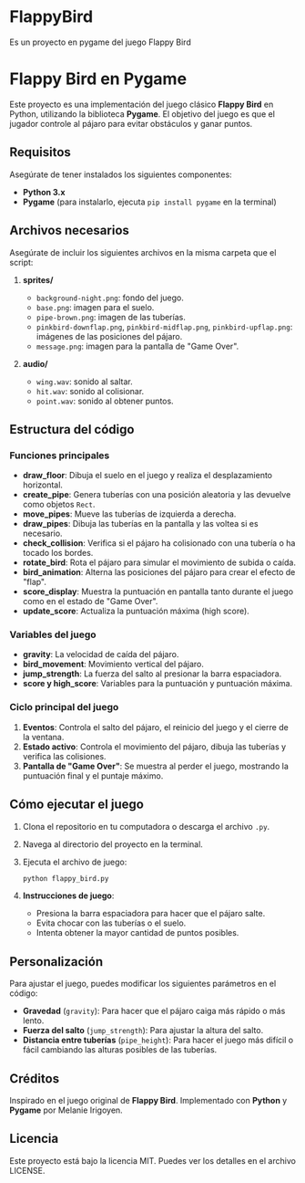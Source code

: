 # FlappyBird
Es un proyecto en pygame del juego Flappy Bird

# Flappy Bird en Pygame

Este proyecto es una implementación del juego clásico **Flappy Bird** en Python, utilizando la biblioteca **Pygame**. El objetivo del juego es que el jugador controle al pájaro para evitar obstáculos y ganar puntos.

## Requisitos

Asegúrate de tener instalados los siguientes componentes:

- **Python 3.x**
- **Pygame** (para instalarlo, ejecuta `pip install pygame` en la terminal)

## Archivos necesarios

Asegúrate de incluir los siguientes archivos en la misma carpeta que el script:

1. **sprites/**
   - `background-night.png`: fondo del juego.
   - `base.png`: imagen para el suelo.
   - `pipe-brown.png`: imagen de las tuberías.
   - `pinkbird-downflap.png`, `pinkbird-midflap.png`, `pinkbird-upflap.png`: imágenes de las posiciones del pájaro.
   - `message.png`: imagen para la pantalla de "Game Over".

2. **audio/**
   - `wing.wav`: sonido al saltar.
   - `hit.wav`: sonido al colisionar.
   - `point.wav`: sonido al obtener puntos.

## Estructura del código

### Funciones principales

- **draw_floor**: Dibuja el suelo en el juego y realiza el desplazamiento horizontal.
- **create_pipe**: Genera tuberías con una posición aleatoria y las devuelve como objetos `Rect`.
- **move_pipes**: Mueve las tuberías de izquierda a derecha.
- **draw_pipes**: Dibuja las tuberías en la pantalla y las voltea si es necesario.
- **check_collision**: Verifica si el pájaro ha colisionado con una tubería o ha tocado los bordes.
- **rotate_bird**: Rota el pájaro para simular el movimiento de subida o caída.
- **bird_animation**: Alterna las posiciones del pájaro para crear el efecto de "flap".
- **score_display**: Muestra la puntuación en pantalla tanto durante el juego como en el estado de "Game Over".
- **update_score**: Actualiza la puntuación máxima (high score).

### Variables del juego

- **gravity**: La velocidad de caída del pájaro.
- **bird_movement**: Movimiento vertical del pájaro.
- **jump_strength**: La fuerza del salto al presionar la barra espaciadora.
- **score y high_score**: Variables para la puntuación y puntuación máxima.

### Ciclo principal del juego

1. **Eventos**: Controla el salto del pájaro, el reinicio del juego y el cierre de la ventana.
2. **Estado activo**: Controla el movimiento del pájaro, dibuja las tuberías y verifica las colisiones.
3. **Pantalla de "Game Over"**: Se muestra al perder el juego, mostrando la puntuación final y el puntaje máximo.

## Cómo ejecutar el juego

1. Clona el repositorio en tu computadora o descarga el archivo `.py`.
2. Navega al directorio del proyecto en la terminal.
3. Ejecuta el archivo de juego:

   ```bash
   python flappy_bird.py
   ```

4. **Instrucciones de juego**:
   - Presiona la barra espaciadora para hacer que el pájaro salte.
   - Evita chocar con las tuberías o el suelo.
   - Intenta obtener la mayor cantidad de puntos posibles.

## Personalización

Para ajustar el juego, puedes modificar los siguientes parámetros en el código:

- **Gravedad** (`gravity`): Para hacer que el pájaro caiga más rápido o más lento.
- **Fuerza del salto** (`jump_strength`): Para ajustar la altura del salto.
- **Distancia entre tuberías** (`pipe_height`): Para hacer el juego más difícil o fácil cambiando las alturas posibles de las tuberías.

## Créditos

Inspirado en el juego original de **Flappy Bird**. Implementado con **Python** y **Pygame** por Melanie Irigoyen.

## Licencia

Este proyecto está bajo la licencia MIT. Puedes ver los detalles en el archivo LICENSE.


